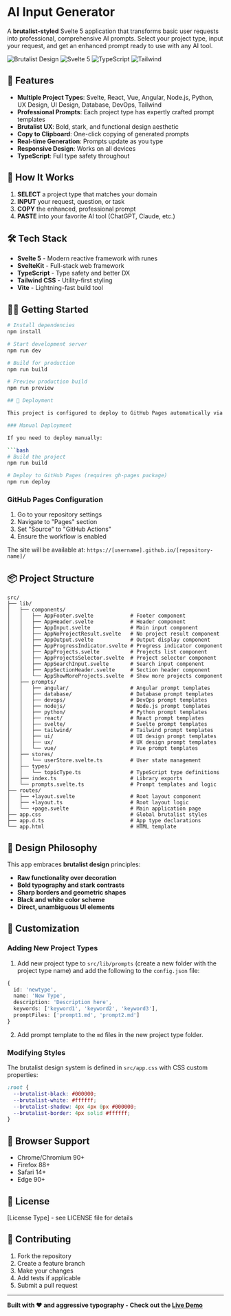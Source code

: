 # AI Input Generator

A **brutalist-styled** Svelte 5 application that transforms basic user requests into professional, comprehensive AI prompts. Select your project type, input your request, and get an enhanced prompt ready to use with any AI tool.

![Brutalist Design](https://img.shields.io/badge/Design-Brutalist-black?style=for-the-badge)
![Svelte 5](https://img.shields.io/badge/Svelte-5-FF3E00?style=for-the-badge&logo=svelte)
![TypeScript](https://img.shields.io/badge/TypeScript-3178C6?style=for-the-badge&logo=typescript&logoColor=white)
![Tailwind](https://img.shields.io/badge/Tailwind-38B2AC?style=for-the-badge&logo=tailwind-css&logoColor=white)

## 🚀 Features

- **Multiple Project Types**: Svelte, React, Vue, Angular, Node.js, Python, UX Design, UI Design, Database, DevOps, Tailwind
- **Professional Prompts**: Each project type has expertly crafted prompt templates
- **Brutalist UX**: Bold, stark, and functional design aesthetic
- **Copy to Clipboard**: One-click copying of generated prompts
- **Real-time Generation**: Prompts update as you type
- **Responsive Design**: Works on all devices
- **TypeScript**: Full type safety throughout

## 🎯 How It Works

1. **SELECT** a project type that matches your domain
2. **INPUT** your request, question, or task
3. **COPY** the enhanced, professional prompt
4. **PASTE** into your favorite AI tool (ChatGPT, Claude, etc.)

## 🛠 Tech Stack

- **Svelte 5** - Modern reactive framework with runes
- **SvelteKit** - Full-stack web framework
- **TypeScript** - Type safety and better DX
- **Tailwind CSS** - Utility-first styling
- **Vite** - Lightning-fast build tool

## 🏃‍♂️ Getting Started

```bash
# Install dependencies
npm install

# Start development server
npm run dev

# Build for production
npm run build

# Preview production build
npm run preview

## 🚀 Deployment

This project is configured to deploy to GitHub Pages automatically via GitHub Actions.

### Manual Deployment

If you need to deploy manually:

```bash
# Build the project
npm run build

# Deploy to GitHub Pages (requires gh-pages package)
npm run deploy
```

### GitHub Pages Configuration

1. Go to your repository settings
2. Navigate to "Pages" section
3. Set "Source" to "GitHub Actions"
4. Ensure the workflow is enabled

The site will be available at: `https://[username].github.io/[repository-name]/`

## 📦 Project Structure

```
src/
├── lib/
│   ├── components/
│   │   ├── AppFooter.svelte            # Footer component
│   │   ├── AppHeader.svelte            # Header component
│   │   ├── AppInput.svelte             # Main input component
│   │   ├── AppNoProjectResult.svelte   # No project result component
│   │   ├── AppOutput.svelte            # Output display component
│   │   ├── AppProgressIndicator.svelte # Progress indicator component
│   │   ├── AppProjects.svelte          # Projects list component
│   │   ├── AppProjectsSelector.svelte  # Project selector component
│   │   ├── AppSearchInput.svelte       # Search input component
│   │   ├── AppSectionHeader.svelte     # Section header component
│   │   └── AppShowMoreProjects.svelte  # Show more projects component
│   ├── prompts/
│   │   ├── angular/                    # Angular prompt templates
│   │   ├── database/                   # Database prompt templates
│   │   ├── devops/                     # DevOps prompt templates
│   │   ├── nodejs/                     # Node.js prompt templates
│   │   ├── python/                     # Python prompt templates
│   │   ├── react/                      # React prompt templates
│   │   ├── svelte/                     # Svelte prompt templates
│   │   ├── tailwind/                   # Tailwind prompt templates
│   │   ├── ui/                         # UI design prompt templates
│   │   ├── ux/                         # UX design prompt templates
│   │   └── vue/                        # Vue prompt templates
│   ├── stores/
│   │   └── userStore.svelte.ts         # User state management
│   ├── types/
│   │   └── topicType.ts                # TypeScript type definitions
│   ├── index.ts                        # Library exports
│   └── prompts.svelte.ts               # Prompt templates and logic
├── routes/
│   ├── +layout.svelte                  # Root layout component
│   ├── +layout.ts                      # Root layout logic
│   └── +page.svelte                    # Main application page
├── app.css                             # Global brutalist styles
├── app.d.ts                            # App type declarations
└── app.html                            # HTML template
```

## 🎨 Design Philosophy

This app embraces **brutalist design** principles:

- **Raw functionality over decoration**
- **Bold typography and stark contrasts**
- **Sharp borders and geometric shapes**
- **Black and white color scheme**
- **Direct, unambiguous UI elements**

## 🔧 Customization

### Adding New Project Types

1. Add new project type to `src/lib/prompts` (create a new folder with the project type name) and add the following to the `config.json` file:

```typescript
{
  id: 'newtype',
  name: 'New Type',
  description: 'Description here',
  keywords: ['keyword1', 'keyword2', 'keyword3'],
  promptFiles: ['prompt1.md', 'prompt2.md']
}
```

2. Add prompt template to the `md` files in the new project type folder.

### Modifying Styles

The brutalist design system is defined in `src/app.css` with CSS custom properties:

```css
:root {
  --brutalist-black: #000000;
  --brutalist-white: #ffffff;
  --brutalist-shadow: 4px 4px 0px #000000;
  --brutalist-border: 4px solid #ffffff;
}
```

## 📱 Browser Support

- Chrome/Chromium 90+
- Firefox 88+
- Safari 14+
- Edge 90+

## 📄 License

[License Type] - see LICENSE file for details

## 🤝 Contributing

1. Fork the repository
2. Create a feature branch
3. Make your changes
4. Add tests if applicable
5. Submit a pull request

---

**Built with ❤️ and aggressive typography - Check out the [Live Demo](https://mspiechowicz.github.io/ai-input-generator/)**
